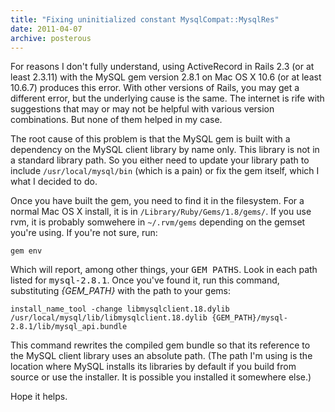 ```yaml
---
title: "Fixing uninitialized constant MysqlCompat::MysqlRes"
date: 2011-04-07
archive: posterous
---
```


For reasons I don't fully understand, using ActiveRecord in Rails 2.3 (or at least 2.3.11) with the MySQL gem version 2.8.1 on Mac OS X 10.6 (or at least 10.6.7) produces this error. With other versions of Rails, you may get a different error, but the underlying cause is the same. The internet is rife with suggestions that may or may not be helpful with various version combinations. But none of them helped in my case.

The root cause of this problem is that the MySQL gem is built with a dependency on the MySQL client library by name only. This library is not in a standard library path. So you either need to update your library path to include `/usr/local/mysql/bin` (which is a pain) or fix the gem itself, which I what I decided to do.

Once you have built the gem, you need to find it in the filesystem. For a normal Mac OS X install, it is in `/Library/Ruby/Gems/1.8/gems/`. If you use rvm, it is probably somwehere in `~/.rvm/gems` depending on the gemset you're using. If you're not sure, run:

```
gem env
```

Which will report, among other things, your <samp>GEM PATHS</samp>. Look in each path listed for <samp>mysql-2.8.1</samp>. Once you've found it, run this command, substituting <var>{GEM_PATH}</var> with the path to your gems:

```
install_name_tool -change libmysqlclient.18.dylib /usr/local/mysql/lib/libmysqlclient.18.dylib {GEM_PATH}/mysql-2.8.1/lib/mysql_api.bundle
```

This command rewrites the compiled gem bundle so that its reference to the MySQL client library uses an absolute path. (The path I'm using is the location where MySQL installs its libraries by default if you build from source or use the installer. It is possible you installed it somewhere else.)

Hope it helps.

